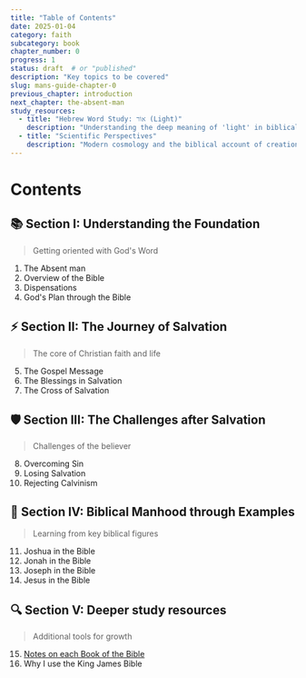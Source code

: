 ```yaml
---
title: "Table of Contents"
date: 2025-01-04
category: faith
subcategory: book
chapter_number: 0
progress: 1
status: draft  # or "published"
description: "Key topics to be covered"
slug: mans-guide-chapter-0
previous_chapter: introduction
next_chapter: the-absent-man
study_resources:
  - title: "Hebrew Word Study: אוֹר (Light)"
    description: "Understanding the deep meaning of 'light' in biblical Hebrew"
  - title: "Scientific Perspectives"
    description: "Modern cosmology and the biblical account of creation"
---
```

# Contents

## 📚 Section I: Understanding the Foundation
> Getting oriented with God's Word

1. The Absent man
2. Overview of the Bible
3. Dispensations
4. God's Plan through the Bible

## ⚡ Section II: The Journey of Salvation
> The core of Christian faith and life

5. The Gospel Message
6. The Blessings in Salvation
7. The Cross of Salvation

## 🛡️ Section III: The Challenges after Salvation
> Challenges of the believer

8. Overcoming Sin
9. Losing Salvation
10. Rejecting Calvinism

## 👥 Section IV: Biblical Manhood through Examples
> Learning from key biblical figures

11. Joshua in the Bible
12. Jonah in the Bible
13. Joseph in the Bible
14. Jesus in the Bible

## 🔍 Section V: Deeper study resources
> Additional tools for growth

15. [Notes on each Book of the Bible](./bible.html)  
16. Why I use the King James Bible 